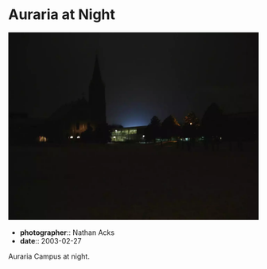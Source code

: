 # Auraria at Night

![The Auraria Campus library and a nearby church at night](assets/2003-02-27-auraria-at-night.webp)

* **photographer**:: Nathan Acks
* **date**:: 2003-02-27

Auraria Campus at night.
